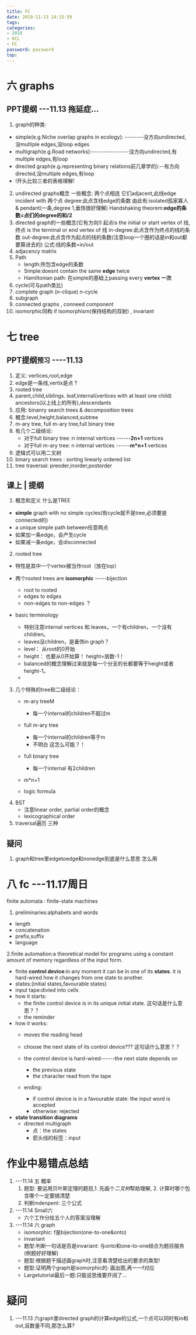 ```yaml
---
title: FC
date: 2019-11-13 14:15:59
tags:
categories: 
- 2019
- KCL
- FC
password: password
top:
---
```


# 六 graphs
<!--more-->
## PPT提纲 \-\-\-11.13 拖延症...
1. graph的种类:
 - simple(e.g.Niche overlap graphs in ecology): \-\-\-\-\-\-\-\-没方向undirected,没multiple edges,没loop edges
 - multigraph(e.g.Road networks):\-\-\-\-\-\-\-\-\-\-\-\-\-\-\-\-没方向undirected,有multiple edges,有loop
 - directed graph(e.g.representing binary relations前几章学的):\-\-有方向directed,没multiple edges,有loop
 - !开头比较三者的表格理解!
2. undirected graphs概念
    一些概念: 两个点相连 它们adjacent,此线edge incident with 两个点
    degree:此点含线edge的条数
     由此有:isolated孤家寡人 & pendant(一条,degree 1,垂饰很好理解)
    Handshaking theorem:**edge的条数=点们的degree的和/2**
3. directed graph的一些概念(它有方向!)
    起点is the initial or start vertex of 线,终点 is the terminal or end vertex of 线
    in-degree:此点含作为终点的线的条数
    out-degree:此点含作为起点的线的条数(注意loop一个圈的话是in和out都要算进去的)
    公式:线的条数=in/out
4. adjacency matrix
5. Path
   - length:所包含edge的条数
   - Simple:doesnt contain the same **edge** twice
   - Hamiltonian path: 在simple的基础上passing every **vertex 一次**
6. cycle(可与path类比)
7. complete graph (n-clique)   n-cycle
8. subgraph
9. connected graphs   , conneed component
10. isomorphic同构 if isomorphism(保持结构的双射)  , invariant

              


# 七 tree
## PPT提纲`预习` \-\-\-\-11.13
1. 定义: vertices,root,edge
2. edge是一条线,vertix是点 ?
3. rooted tree
4. parent,child,siblings. leaf,internal(vertices with at least one child)
   ancestors(以上线上的所有),descendants
5. 应用: binanry search trees & decomposition trees
6. 概念:level,height,balanced,subtree
7. m-ary tree, full m-ary tree,full binary tree
8. 有几个二级结论:
    - 对于full binary tree :n internal vertices \-\-\-\-\-\-**2n+1** vertices
    - 对于full m-ary  tree: n internal vertices \-\-\-\-\-\-**m*n+1** vertices
9. 逻辑式可以用二叉树
10. binary search trees : sorting linearly ordered list
11. tree traversal: preoder,inorder,postorder

## 课上 | 提纲
1. 概念和定义
    什么是TREE
  - **simple** graph with no simple cycles(有cycle就不是tree,必须要是connected的)
  - a unique simple path between任意两点
  - 如果加一条edge，会产生cycle
  - 如果减一条edge，会disconnected


2. rooted tree
  - 特性是其中一个vertex被当作root（放在top）
  - 两个rooted trees are **isomorphic** \-\-\-\-\-bijection
    - root to rooted
    - edges to edges
    - non-edges to non-edges
        ？

  - basic terminology
    - 特别注意internal vertices 和 leaves，一个有children，一个没有children。
    - leaves没children，是垂饰in graph？
    - level： 从root的0开始
    - height： 也要从0开始算！ height=层数-1！
    - balanced的概念理解过来就是每一个分支的长都要等于height或者height-1。
    -
3. 几个特殊的tree和二级结论：
    - m-ary treeM
        - 每一个internal的children不超过m
    - full m-ary tree
        - 每一个internal的children等于m
        - 不明白 这怎么可能？！
    - full binary tree
        - 每一个internal 有2children
    - m*n+1

    - logic formula
4. BST
    - 注意linear order, partial order的概念
    - lexicographical order
5. traversal遍历 三种

## 疑问
1. graph和tree里edgetoedge和nonedge到底是什么意思 怎么用

# 八 fc \-\-\-11.17周日
finite automata : finite-state machines
1. preliminaries:alphabets and words
 - length
 - concatenation
 - prefix,suffix
 - language

2.finite automation:a theoretical model for programs using a constant amount of memory regardless of the input form.
 - finite **control device**:in any moment it can be in one of its **states**. it is hard-wired how it changes from one state to another.
 - states:(initial states,favourable states)
 - input tape:divied into cells
 - how it starts:
   - the finite control device is in its unique initial state.
   这句话是什么意思？？
   - the reminder
 - how it works:
    - moves the reading head
    - choose the next state of its control device???
    这句话什么意思？？
    - the control device is hard-wired\-\-\-\-\-\-the next state depends on
        - the previous state
        - the character read from the tape

    - ending:
        - if control device is in a favourable state: the input word is accepted
        - otherwise: rejected
 - **state transition diagrams**
    - directed multigraph
        - 点：the states
        - 箭头线的标签：input


# 作业中易错点总结
1. \-\-\-11.14 五 概率
   1. 题型: 要运用贝叶斯定理的题目,1. 先画个*二叉树*帮助理解, 2. 计算时哪个包含哪个一定要搞清楚
   2. 判断indenpent: 三个公式
2. \-\-\-11.14 Small六
   - 六个工作分给五个人的答案没理解
3. \-\-\-11.14 六 graph
   - isomorphic: f是bijection(one-to-one&onto)
   - invariant
   - 题型:判断一句话是否是invariant: 与onto和one-to-one结合为题目服务(例题好好理解)
   - 题型:根据题干描述画graph时,注意看清楚给出的要求的类型!
   - 题型:证明两个graph是isomorphic的: 画出图,再一一f对应
   - Largetutorial最后一题:只能说思维要开阔了...


# 疑问
1. \-\-\-11.13 六graph里directed graph的计算edge的公式,一个点可以同时有in和out,且数量不同,那怎么算?